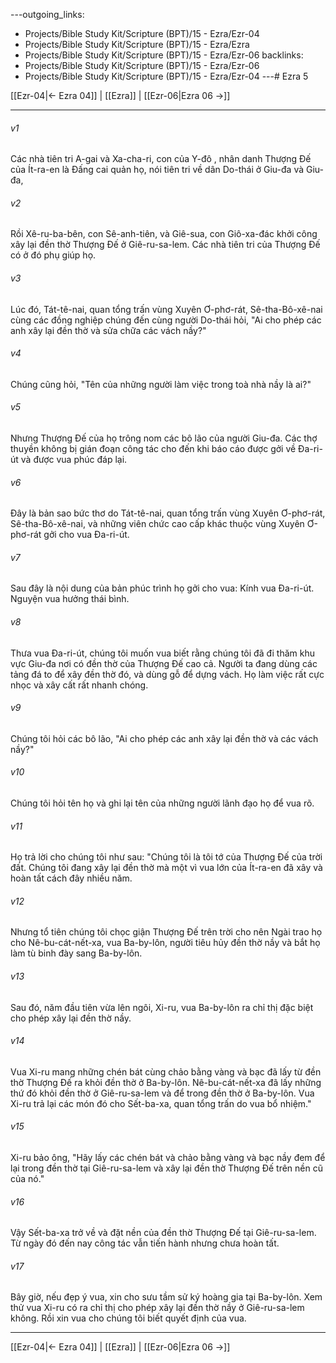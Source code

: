 ---outgoing_links:
  - Projects/Bible Study Kit/Scripture (BPT)/15 - Ezra/Ezr-04
  - Projects/Bible Study Kit/Scripture (BPT)/15 - Ezra/Ezra
  - Projects/Bible Study Kit/Scripture (BPT)/15 - Ezra/Ezr-06
backlinks:
  - Projects/Bible Study Kit/Scripture (BPT)/15 - Ezra/Ezr-06
  - Projects/Bible Study Kit/Scripture (BPT)/15 - Ezra/Ezr-04
---# Ezra 5

[[Ezr-04|← Ezra 04]] | [[Ezra]] | [[Ezr-06|Ezra 06 →]]
***



###### v1 
Các nhà tiên tri A-gai và Xa-cha-ri, con của Y-đô , nhân danh Thượng Đế của Ít-ra-en là Đấng cai quản họ, nói tiên tri về dân Do-thái ở Giu-đa và Giu-đa, 

###### v2 
Rồi Xê-ru-ba-bên, con Sê-anh-tiên, và Giê-sua, con Giô-xa-đác khởi công xây lại đền thờ Thượng Đế ở Giê-ru-sa-lem. Các nhà tiên tri của Thượng Đế có ở đó phụ giúp họ. 

###### v3 
Lúc đó, Tát-tê-nai, quan tổng trấn vùng Xuyên Ơ-phơ-rát, Sê-tha-Bô-xê-nai cùng các đồng nghiệp chúng đến cùng người Do-thái hỏi, "Ai cho phép các anh xây lại đền thờ và sửa chữa các vách nầy?" 

###### v4 
Chúng cũng hỏi, "Tên của những người làm việc trong toà nhà nầy là ai?" 

###### v5 
Nhưng Thượng Đế của họ trông nom các bô lão của người Giu-đa. Các thợ thuyền không bị gián đoạn công tác cho đến khi báo cáo được gởi về Đa-ri-út và được vua phúc đáp lại. 

###### v6 
Đây là bản sao bức thơ do Tát-tê-nai, quan tổng trấn vùng Xuyên Ơ-phơ-rát, Sê-tha-Bô-xê-nai, và những viên chức cao cấp khác thuộc vùng Xuyên Ơ-phơ-rát gởi cho vua Đa-ri-út. 

###### v7 
Sau đây là nội dung của bản phúc trình họ gởi cho vua: Kính vua Đa-ri-út. Nguyện vua hưởng thái bình. 

###### v8 
Thưa vua Đa-ri-út, chúng tôi muốn vua biết rằng chúng tôi đã đi thăm khu vực Giu-đa nơi có đền thờ của Thượng Đế cao cả. Người ta đang dùng các tảng đá to để xây đền thờ đó, và dùng gỗ để dựng vách. Họ làm việc rất cực nhọc và xây cất rất nhanh chóng. 

###### v9 
Chúng tôi hỏi các bô lão, "Ai cho phép các anh xây lại đền thờ và các vách nầy?" 

###### v10 
Chúng tôi hỏi tên họ và ghi lại tên của những người lãnh đạo họ để vua rõ. 

###### v11 
Họ trả lời cho chúng tôi như sau: "Chúng tôi là tôi tớ của Thượng Đế của trời đất. Chúng tôi đang xây lại đền thờ mà một vì vua lớn của Ít-ra-en đã xây và hoàn tất cách đây nhiều năm. 

###### v12 
Nhưng tổ tiên chúng tôi chọc giận Thượng Đế trên trời cho nên Ngài trao họ cho Nê-bu-cát-nết-xa, vua Ba-by-lôn, người tiêu hủy đền thờ nầy và bắt họ làm tù binh đày sang Ba-by-lôn. 

###### v13 
Sau đó, năm đầu tiên vừa lên ngôi, Xi-ru, vua Ba-by-lôn ra chỉ thị đặc biệt cho phép xây lại đền thờ nầy. 

###### v14 
Vua Xi-ru mang những chén bát cùng chảo bằng vàng và bạc đã lấy từ đền thờ Thượng Đế ra khỏi đền thờ ở Ba-by-lôn. Nê-bu-cát-nết-xa đã lấy những thứ đó khỏi đền thờ ở Giê-ru-sa-lem và để trong đền thờ ở Ba-by-lôn. Vua Xi-ru trả lại các món đó cho Sết-ba-xa, quan tổng trấn do vua bổ nhiệm." 

###### v15 
Xi-ru bảo ông, "Hãy lấy các chén bát và chảo bằng vàng và bạc nầy đem để lại trong đền thờ tại Giê-ru-sa-lem và xây lại đền thờ Thượng Đế trên nền cũ của nó." 

###### v16 
Vậy Sết-ba-xa trở về và đặt nền của đền thờ Thượng Đế tại Giê-ru-sa-lem. Từ ngày đó đến nay công tác vẫn tiến hành nhưng chưa hoàn tất. 

###### v17 
Bây giờ, nếu đẹp ý vua, xin cho sưu tầm sử ký hoàng gia tại Ba-by-lôn. Xem thử vua Xi-ru có ra chỉ thị cho phép xây lại đền thờ nầy ở Giê-ru-sa-lem không. Rồi xin vua cho chúng tôi biết quyết định của vua.

***
[[Ezr-04|← Ezra 04]] | [[Ezra]] | [[Ezr-06|Ezra 06 →]]
